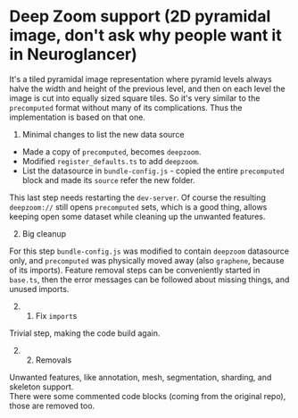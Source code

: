 # Deep Zoom support (2D pyramidal image, don't ask why people want it in Neuroglancer)

It's a tiled pyramidal image representation where pyramid levels always halve the width and height of the previous level, and then on each level the image is cut into equally sized square tiles. So it's very similar to the `precomputed` format without many of its complications. Thus the implementation is based on that one.

1. Minimal changes to list the new data source

* Made a copy of `precomputed`, becomes `deepzoom`.  
* Modified `register_defaults.ts` to add `deepzoom`.  
* List the datasource in `bundle-config.js` - copied the entire `precomputed` block and made its `source` refer the new folder.  

This last step needs restarting the `dev-server`. Of course the resulting `deepzoom://` still opens `precomputed` sets, which is a good thing, allows keeping open some dataset while cleaning up the unwanted features.

2. Big cleanup

For this step `bundle-config.js` was modified to contain `deepzoom` datasource only, and `precomputed` was physically moved away (also `graphene`, because of its imports). Feature removal steps can be conveniently started in `base.ts`, then the error messages can be followed about missing things, and unused imports.

2. 1. Fix `import`s

Trivial step, making the code build again.

2. 2. Removals

Unwanted features, like annotation, mesh, segmentation, sharding, and skeleton support.  
There were some commented code blocks (coming from the original repo), those are removed too.
